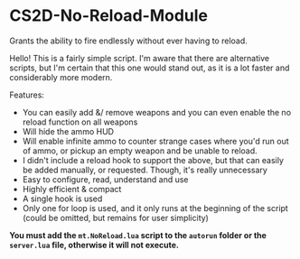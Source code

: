 # CS2D-No-Reload-Module
Grants the ability to fire endlessly without ever having to reload.

Hello! This is a fairly simple script.
I'm aware that there are alternative scripts, but I'm certain that this one would stand out, as it is a lot faster and considerably more modern.

Features:
- You can easily add &/ remove weapons and you can even enable the no reload function on all weapons
- Will hide the ammo HUD
- Will enable infinite ammo to counter strange cases where you'd run out of ammo, or pickup an empty weapon and be unable to reload.
- I didn't include a reload hook to support the above, but that can easily be added manually, or requested. Though, it's really unnecessary
- Easy to configure, read, understand and use
- Highly efficient & compact
- A single hook is used
- Only one for loop is used, and it only runs at the beginning of the script (could be omitted, but remains for user simplicity)

**You must add the `mt.NoReload.lua` script to the `autorun` folder or the `server.lua` file, otherwise it will not execute.**
